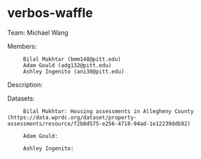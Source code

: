 # verbos-waffle

Team: Michael Wang

Members: 

         Bilal Mukhtar (bmm148@pitt.edu)
         Adam Gould (adg132@pitt.edu)
         Ashley Ingenito (ani30@pitt.edu)
         
Description:

Datasets:

         Bilal Mukhtar: Housing assessments in Allegheny County (https://data.wprdc.org/dataset/property-assessments/resource/f2b8d575-e256-4718-94ad-1e12239ddb92)
         
         Adam Gould: 
         
         Ashley Ingenito: 
